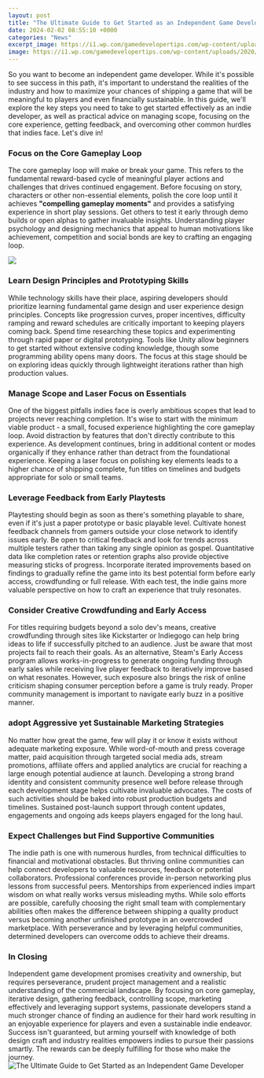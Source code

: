 ```yaml
---
layout: post
title: "The Ultimate Guide to Get Started as an Independent Game Developer"
date: 2024-02-02 08:55:10 +0000
categories: "News"
excerpt_image: https://i1.wp.com/gamedevelopertips.com/wp-content/uploads/2020/03/5-reasons-to-become-an-indie-game-developer.png.png?fit=770%2C510&amp;ssl=1
image: https://i1.wp.com/gamedevelopertips.com/wp-content/uploads/2020/03/5-reasons-to-become-an-indie-game-developer.png.png?fit=770%2C510&amp;ssl=1
---
```


So you want to become an independent game developer. While it's possible to see success in this path, it's important to understand the realities of the industry and how to maximize your chances of shipping a game that will be meaningful to players and even financially sustainable. In this guide, we'll explore the key steps you need to take to get started effectively as an indie developer, as well as practical advice on managing scope, focusing on the core experience, getting feedback, and overcoming other common hurdles that indies face. Let's dive in!
### Focus on the Core Gameplay Loop
The core gameplay loop will make or break your game. This refers to the fundamental reward-based cycle of meaningful player actions and challenges that drives continued engagement. Before focusing on story, characters or other non-essential elements, polish the core loop until it achieves **"compelling gameplay moments"** and provides a satisfying experience in short play sessions. Get others to test it early through demo builds or open alphas to gather invaluable insights. Understanding player psychology and designing mechanics that appeal to human motivations like achievement, competition and social bonds are key to crafting an engaging loop. 

![](https://media.geeksforgeeks.org/wp-content/cdn-uploads/20191206194406/Tips-For-an-Indie-Game-Developer-1024x728.png)
### Learn Design Principles and Prototyping Skills
While technology skills have their place, aspiring developers should prioritize learning fundamental game design and user experience design principles. Concepts like progression curves, proper incentives, difficulty ramping and reward schedules are critically important to keeping players coming back. Spend time researching these topics and experimenting through rapid paper or digital prototyping. Tools like Unity allow beginners to get started without extensive coding knowledge, though some programming ability opens many doors. The focus at this stage should be on exploring ideas quickly through lightweight iterations rather than high production values. 
### Manage Scope and Laser Focus on Essentials
One of the biggest pitfalls indies face is overly ambitious scopes that lead to projects never reaching completion. It's wise to start with the minimum viable product - a small, focused experience highlighting the core gameplay loop. Avoid distraction by features that don't directly contribute to this experience. As development continues, bring in additional content or modes organically if they enhance rather than detract from the foundational experience. Keeping a laser focus on polishing key elements leads to a higher chance of shipping complete, fun titles on timelines and budgets appropriate for solo or small teams. 
### Leverage Feedback from Early Playtests
Playtesting should begin as soon as there's something playable to share, even if it's just a paper prototype or basic playable level. Cultivate honest feedback channels from gamers outside your close network to identify issues early. Be open to critical feedback and look for trends across multiple testers rather than taking any single opinion as gospel. Quantitative data like completion rates or retention graphs also provide objective measuring sticks of progress. Incorporate iterated improvements based on findings to gradually refine the game into its best potential form before early access, crowdfunding or full release. With each test, the indie gains more valuable perspective on how to craft an experience that truly resonates.
### Consider Creative Crowdfunding and Early Access
For titles requiring budgets beyond a solo dev's means, creative crowdfunding through sites like Kickstarter or Indiegogo can help bring ideas to life if successfully pitched to an audience. Just be aware that most projects fail to reach their goals. As an alternative, Steam's Early Access program allows works-in-progress to generate ongoing funding through early sales while receiving live player feedback to iteratively improve based on what resonates. However, such exposure also brings the risk of online criticism shaping consumer perception before a game is truly ready. Proper community management is important to navigate early buzz in a positive manner.
### adopt Aggressive yet Sustainable Marketing Strategies  
No matter how great the game, few will play it or know it exists without adequate marketing exposure. While word-of-mouth and press coverage matter, paid acquisition through targeted social media ads, stream promotions, affiliate offers and applied analytics are crucial for reaching a large enough potential audience at launch. Developing a strong brand identity and consistent community presence well before release through each development stage helps cultivate invaluable advocates. The costs of such activities should be baked into robust production budgets and timelines. Sustained post-launch support through content updates, engagements and ongoing ads keeps players engaged for the long haul.
### Expect Challenges but Find Supportive Communities
The indie path is one with numerous hurdles, from technical difficulties to financial and motivational obstacles. But thriving online communities can help connect developers to valuable resources, feedback or potential collaborators. Professional conferences provide in-person networking plus lessons from successful peers. Mentorships from experienced indies impart wisdom on what really works versus misleading myths. While solo efforts are possible, carefully choosing the right small team with complementary abilities often makes the difference between shipping a quality product versus becoming another unfinished prototype in an overcrowded marketplace. With perseverance and by leveraging helpful communities, determined developers can overcome odds to achieve their dreams.
### In Closing
Independent game development promises creativity and ownership, but requires perseverance, prudent project management and a realistic understanding of the commercial landscape. By focusing on core gameplay, iterative design, gathering feedback, controlling scope, marketing effectively and leveraging support systems, passionate developers stand a much stronger chance of finding an audience for their hard work resulting in an enjoyable experience for players and even a sustainable indie endeavor. Success isn't guaranteed, but arming yourself with knowledge of both design craft and industry realities empowers indies to pursue their passions smartly. The rewards can be deeply fulfilling for those who make the journey.
![The Ultimate Guide to Get Started as an Independent Game Developer](https://i1.wp.com/gamedevelopertips.com/wp-content/uploads/2020/03/5-reasons-to-become-an-indie-game-developer.png.png?fit=770%2C510&amp;ssl=1)